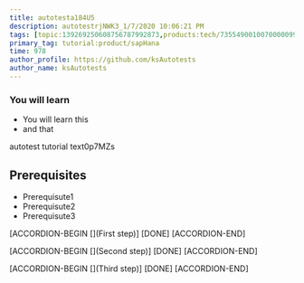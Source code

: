 ```yaml
---
title: autotesta184U5
description: autotestrjNWK3_1/7/2020 10:06:21 PM
tags: [topic:139269250608756787992873,products:tech/73554900100700000996,tutorial:experience/advanced]
primary_tag: tutorial:product/sapHana
time: 978
author_profile: https://github.com/ksAutotests
author_name: ksAutotests
---
```

### You will learn
- You will learn this
- and that

autotest tutorial text0p7MZs

## Prerequisites
- Prerequisute1
- Prerequisute2
- Prerequisute3

[ACCORDION-BEGIN [](First step)]
[DONE]
[ACCORDION-END]

[ACCORDION-BEGIN [](Second step)]
[DONE]
[ACCORDION-END]

[ACCORDION-BEGIN [](Third step)]
[DONE]
[ACCORDION-END]


